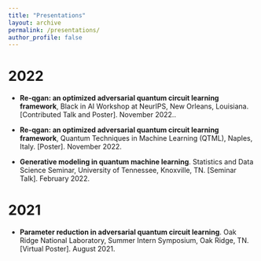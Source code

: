 ```yaml
---
title: "Presentations"
layout: archive
permalink: /presentations/
author_profile: false
---
```



2022
======

* **Re-qgan: an optimized adversarial quantum circuit learning framework**, Black in AI Workshop at NeurIPS, New Orleans, Louisiana. [Contributed Talk and Poster]. November 2022..

* **Re-qgan: an optimized adversarial quantum circuit learning framework**, Quantum Techniques in Machine Learning (QTML), Naples, Italy. [Poster]. November 2022.

* **Generative modeling in quantum machine learning**. Statistics and Data Science Seminar, University of Tennessee, Knoxville, TN. [Seminar Talk]. February 2022.

2021
======

* **Parameter reduction in adversarial quantum circuit learning**. Oak Ridge National Laboratory, Summer Intern Symposium, Oak Ridge, TN. [Virtual Poster]. August 2021.
